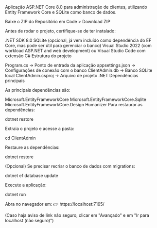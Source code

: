 Aplicação ASP.NET Core 8.0 para administração de clientes, utilizando Entity Framework Core e SQLite como banco de dados.

Baixe o ZIP do Repositório em Code > Download ZIP

Antes de rodar o projeto, certifique-se de ter instalado:

.NET SDK 8.0
SQLite (opcional, já vem incluído como dependência do EF Core, mas pode ser útil para gerenciar o banco)
Visual Studio 2022 (com workload ASP.NET and web development) ou Visual Studio Code com extensão C#
Estrutura do projeto

Program.cs → Ponto de entrada da aplicação
appsettings.json → Configurações de conexão com o banco
ClientAdmin.db → Banco SQLite local
ClientAdmin.csproj → Arquivo de projeto .NET
Dependências principais

As principais dependências são:

Microsoft.EntityFrameworkCore
Microsoft.EntityFrameworkCore.Sqlite
Microsoft.EntityFrameworkCore.Design
Humanizer
Para restaurar as dependências:

dotnet restore

Extraia o projeto e acesse a pasta:

cd ClientAdmin


Restaure as dependências:

dotnet restore


(Opcional) Se precisar recriar o banco de dados com migrations:

dotnet ef database update


Execute a aplicação:

dotnet run


Abra no navegador em:
👉 https://localhost:7165/

(Caso haja aviso de link não seguro, clicar em "Avançado" e em "Ir para localhost (não seguro)")
